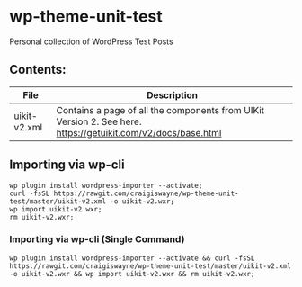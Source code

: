 # wp-theme-unit-test
Personal collection of WordPress Test Posts

## Contents:

| File         | Description                                                                                                  |
|--------------|--------------------------------------------------------------------------------------------------------------|
| uikit-v2.xml | Contains a page of all the components from UIKit Version 2. See here. https://getuikit.com/v2/docs/base.html |


## Importing via wp-cli

```
wp plugin install wordpress-importer --activate;
curl -fsSL https://rawgit.com/craigiswayne/wp-theme-unit-test/master/uikit-v2.xml -o uikit-v2.wxr;
wp import uikit-v2.wxr;
rm uikit-v2.wxr;
```

### Importing via wp-cli (Single Command)
```
wp plugin install wordpress-importer --activate && curl -fsSL https://rawgit.com/craigiswayne/wp-theme-unit-test/master/uikit-v2.xml -o uikit-v2.wxr && wp import uikit-v2.wxr && rm uikit-v2.wxr;
```
